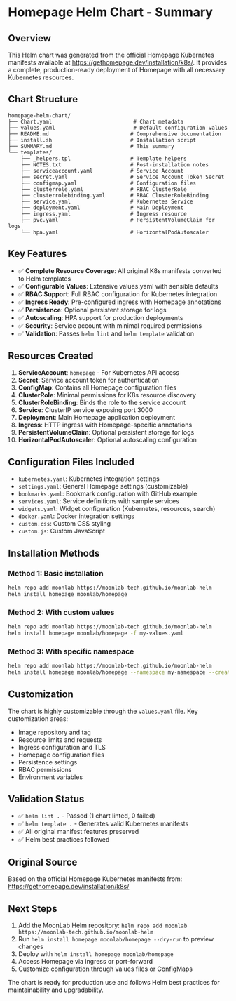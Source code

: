 # Homepage Helm Chart - Summary

## Overview
This Helm chart was generated from the official Homepage Kubernetes manifests available at https://gethomepage.dev/installation/k8s/. It provides a complete, production-ready deployment of Homepage with all necessary Kubernetes resources.

## Chart Structure
```
homepage-helm-chart/
├── Chart.yaml                          # Chart metadata
├── values.yaml                         # Default configuration values
├── README.md                          # Comprehensive documentation
├── install.sh                         # Installation script
├── SUMMARY.md                         # This summary
└── templates/
    ├── _helpers.tpl                   # Template helpers
    ├── NOTES.txt                      # Post-installation notes
    ├── serviceaccount.yaml            # Service Account
    ├── secret.yaml                    # Service Account Token Secret
    ├── configmap.yaml                 # Configuration files
    ├── clusterrole.yaml               # RBAC ClusterRole
    ├── clusterrolebinding.yaml        # RBAC ClusterRoleBinding
    ├── service.yaml                   # Kubernetes Service
    ├── deployment.yaml                # Main Deployment
    ├── ingress.yaml                   # Ingress resource
    ├── pvc.yaml                       # PersistentVolumeClaim for logs
    └── hpa.yaml                       # HorizontalPodAutoscaler
```

## Key Features
- ✅ **Complete Resource Coverage**: All original K8s manifests converted to Helm templates
- ✅ **Configurable Values**: Extensive values.yaml with sensible defaults
- ✅ **RBAC Support**: Full RBAC configuration for Kubernetes integration
- ✅ **Ingress Ready**: Pre-configured ingress with Homepage annotations
- ✅ **Persistence**: Optional persistent storage for logs
- ✅ **Autoscaling**: HPA support for production deployments
- ✅ **Security**: Service account with minimal required permissions
- ✅ **Validation**: Passes `helm lint` and `helm template` validation

## Resources Created
1. **ServiceAccount**: `homepage` - For Kubernetes API access
2. **Secret**: Service account token for authentication
3. **ConfigMap**: Contains all Homepage configuration files
4. **ClusterRole**: Minimal permissions for K8s resource discovery
5. **ClusterRoleBinding**: Binds the role to the service account
6. **Service**: ClusterIP service exposing port 3000
7. **Deployment**: Main Homepage application deployment
8. **Ingress**: HTTP ingress with Homepage-specific annotations
9. **PersistentVolumeClaim**: Optional persistent storage for logs
10. **HorizontalPodAutoscaler**: Optional autoscaling configuration

## Configuration Files Included
- `kubernetes.yaml`: Kubernetes integration settings
- `settings.yaml`: General Homepage settings (customizable)
- `bookmarks.yaml`: Bookmark configuration with GitHub example
- `services.yaml`: Service definitions with sample services
- `widgets.yaml`: Widget configuration (Kubernetes, resources, search)
- `docker.yaml`: Docker integration settings
- `custom.css`: Custom CSS styling
- `custom.js`: Custom JavaScript

## Installation Methods

### Method 1: Basic installation
```bash
helm repo add moonlab https://moonlab-tech.github.io/moonlab-helm
helm install homepage moonlab/homepage
```

### Method 2: With custom values
```bash
helm repo add moonlab https://moonlab-tech.github.io/moonlab-helm
helm install homepage moonlab/homepage -f my-values.yaml
```

### Method 3: With specific namespace
```bash
helm repo add moonlab https://moonlab-tech.github.io/moonlab-helm
helm install homepage moonlab/homepage --namespace my-namespace --create-namespace
```

## Customization
The chart is highly customizable through the `values.yaml` file. Key customization areas:
- Image repository and tag
- Resource limits and requests
- Ingress configuration and TLS
- Homepage configuration files
- Persistence settings
- RBAC permissions
- Environment variables

## Validation Status
- ✅ `helm lint .` - Passed (1 chart linted, 0 failed)
- ✅ `helm template .` - Generates valid Kubernetes manifests
- ✅ All original manifest features preserved
- ✅ Helm best practices followed

## Original Source
Based on the official Homepage Kubernetes manifests from:
https://gethomepage.dev/installation/k8s/

## Next Steps
1. Add the MoonLab Helm repository: `helm repo add moonlab https://moonlab-tech.github.io/moonlab-helm`
2. Run `helm install homepage moonlab/homepage --dry-run` to preview changes
3. Deploy with `helm install homepage moonlab/homepage`
4. Access Homepage via ingress or port-forward
5. Customize configuration through values files or ConfigMaps

The chart is ready for production use and follows Helm best practices for maintainability and upgradability.
